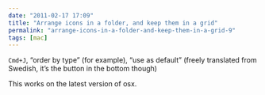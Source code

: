 ```yaml
---
date: "2011-02-17 17:09"
title: "Arrange icons in a folder, and keep them in a grid"
permalink: "arrange-icons-in-a-folder-and-keep-them-in-a-grid-9"
tags: [mac]
---
```


<code>Cmd+J</code>, “order by type” (for example), “use as default” (freely translated from Swedish, it’s the button in the bottom though)

This works on the latest version of osx.
